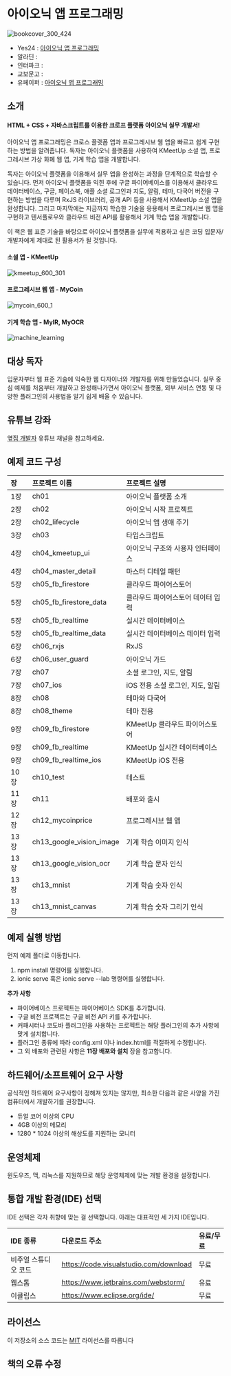 # 아이오닉 앱 프로그래밍
![bookcover_300_424](https://user-images.githubusercontent.com/2142419/131763775-6bfb1cb6-b1c7-4ec6-a514-90f1a41a1661.jpg)

* Yes24 : [아이오닉 앱 프로그래밍](http://www.yes24.com/Product/Goods/103767920)
* 알라딘 : 
* 인터파크 :
* 교보문고 :
* 유페이퍼 : [아이오닉 앱 프로그래밍](https://www.upaper.net/iamyhs/1145767)

## 소개
#### HTML + CSS + 자바스크립트를 이용한 크로프 플랫폼 아이오닉 실무 개발서!

아이오닉 앱 프로그래밍은 크로스 플랫폼 앱과 프로그레시브 웹 앱을 빠르고 쉽게 구현하는 방법을 알려줍니다. 독자는 아이오닉 플랫폼을 사용하여 KMeetUp 소셜 앱, 프로그레시브 가상 화폐 웹 앱, 기계 학습 앱을 개발합니다.

독자는 아이오닉 플랫폼을 이용해서 실무 앱을 완성하는 과정을 단계적으로 학습할 수 있습니다. 먼저 아이오닉 플랫폼을 익힌 후에 구글 파이어베이스를 이용해서 클라우드 데이터베이스, 구글, 페이스북, 애플 소셜 로그인과 지도, 알림, 테마, 다국어 버전을 구현하는 방법을 다루며 RxJS 라이브러리, 공개 API 등을 사용해서 KMeetUp 소셜 앱을 완성합니다. 그리고 마지막에는 지금까지 학습한 기술을 응용해서 프로그레시브 웹 앱을 구현하고 텐서플로우와 클라우드 비전 API를 활용해서 기계 학습 앱을 개발합니다.

이 책은 웹 표준 기술을 바탕으로 아이오닉 플랫폼을 실무에 적용하고 싶은 코딩 입문자/개발자에게 제대로 된 활용서가 될 것입니다.

#### 소셜 앱 - KMeetUp

![kmeetup_600_301](https://user-images.githubusercontent.com/2142419/133861693-dc61bb04-a1f5-47ef-9d74-9d3d0982b382.png)

#### 프로그레시브 웹 앱 - MyCoin

![mycoin_600_1](https://user-images.githubusercontent.com/2142419/133862018-3253d8af-eb9f-46d0-882b-011bca662dbb.png)

#### 기계 학습 앱 - MyIR, MyOCR

![machine_learning](https://user-images.githubusercontent.com/2142419/133861704-8f180483-10ad-4830-8f92-4ac27aebd8dc.png)

## 대상 독자
입문자부터 웹 표준 기술에 익숙한 웹 디자이너와 개발자를 위해 만들었습니다.
실무 중심 예제를 처음부터 개발하고 완성해나가면서 아이오닉 플랫폼, 외부 서비스 연동 및 다양한 플러그인의 사용법을 알기 쉽게 배울 수 있습니다.

## 유튜브 강좌
[옆집 개발자](https://www.youtube.com/channel/UCscfQkbKZXDXph37Pt_opKw) 유튜브 채널을 참고하세요.

## 예제 코드 구성
|장|프로젝트 이름|프로젝트 설명
|:----|:----|:----|
|1장|ch01|아이오닉 플랫폼 소개|
|2장|ch02|아이오닉 시작 프로젝트|
|2장|ch02_lifecycle|아이오닉 앱 생애 주기
|3장|ch03|타입스크립트|
|4장|ch04_kmeetup_ui|아이오닉 구조와 사용자 인터페이스|
|4장|ch04_master_detail|마스터 디테일 패턴|
|5장|ch05_fb_firestore|클라우드 파이어스토어|
|5장|ch05_fb_firestore_data|클라우드 파이어스토어 데이터 입력|
|5장|ch05_fb_realtime|실시간 데이터베이스|
|5장|ch05_fb_realtime_data|실시간 데이터베이스 데이터 입력|
|6장|ch06_rxjs|RxJS|
|6장|ch06_user_guard|아이오닉 가드|
|7장|ch07|소셜 로그인, 지도, 알림|
|7장|ch07_ios|iOS 전용 소셜 로그인, 지도, 알림|
|8장|ch08|테마와 다국어|
|8장|ch08_theme|테마 전용|
|9장|ch09_fb_firestore|KMeetUp 클라우드 파이어스토어|
|9장|ch09_fb_realtime|KMeetUp 실시간 데이터베이스|
|9장|ch09_fb_realtime_ios|KMeetUp iOS 전용|
|10장|ch10_test|테스트|
|11장|ch11|배포와 출시|
|12장|ch12_mycoinprice|프로그레시브 웹 앱|
|13장|ch13_google_vision_image|기계 학습 이미지 인식|
|13장|ch13_google_vision_ocr|기계 학습 문자 인식|
|13장|ch13_mnist|기계 학습 숫자 인식|
|13장|ch13_mnist_canvas|기계 학습 숫자 그리기 인식|

## 예제 실행 방법
먼저 예제 폴더로 이동합니다.   

1. npm install 명령어를 실행합니다. 
2. ionic serve 혹은 ionic serve --lab 명령어를 실행합니다.

**추가 사항**

* 파이어베이스 프로젝트는 파이어베이스 SDK를 추가합니다.
* 구글 비전 프로젝트는 구글 비전 API 키를 추가합니다.  
* 커패시터나 코도바 플러그인을 사용하는 프로젝트는 해당 플러그인의 추가 사항에 맞게 설치합니다.
* 플러그인 종류에 따라 config.xml 이나 index.html를 적절하게 수정합니다.
* 그 외 배포와 관련된 사항은 **11장 배포와 설치** 장을 참고합니다.

## 하드웨어/소프트웨어 요구 사항
공식적인 하드웨어 요구사항이 정해져 있지는 않지만, 최소한 다음과 같은 사양을 가진 컴퓨터에서 개발하기를 권장합니다.

* 듀얼 코어 이상의 CPU
* 4GB 이상의 메모리
* 1280 * 1024 이상의 해상도를 지원하는 모니터

## 운영체제
윈도우즈, 맥, 리눅스를 지원하므로 해당 운영체제에 맞는 개발 환경을 설정합니다.

## 통합 개발 환경(IDE) 선택
IDE 선택은 각자 취향에 맞는 걸 선택합니다. 아래는 대표적인 세 가지 IDE입니다.

|IDE 종류|다운로드 주소|유료/무료
|:----|:----|:----|
|비주얼 스튜디오 코드|https://code.visualstudio.com/download|무료|
|웹스톰|https://www.jetbrains.com/webstorm/|유료|
|이클립스|https://www.eclipse.org/ide/|무료


## 라이선스
이 저장소의 소스 코드는 [MIT](http://www.opensource.org/licenses/MIT) 라이선스를 따릅니다

## 책의 오류 수정
